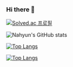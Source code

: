 ### Hi there 👋

<!--
**Nahyun-K/Nahyun-K** is a ✨ _special_ ✨ repository because its `README.md` (this file) appears on your GitHub profile.

Here are some ideas to get you started:

- 🔭 I’m currently working on ...
- 🌱 I’m currently learning ...
- 👯 I’m looking to collaborate on ...
- 🤔 I’m looking for help with ...
- 💬 Ask me about ...
- 📫 How to reach me: ...
- 😄 Pronouns: ...
- ⚡ Fun fact: ...
-->


[![Solved.ac
프로필](http://mazassumnida.wtf/api/generate_badge?boj=knh990313)](https://solved.ac/{handle})


![Nahyun's GitHub stats](https://github-readme-stats.vercel.app/api?username=Nahyun-K&show_icons=true&theme=radical)


[![Top Langs](https://github-readme-stats.vercel.app/api/top-langs/?username=Nahyun-K)](https://github.com/Nahyun-K/Nahyun-K/github-readme-stats)


[![Top Langs](https://github-readme-stats.vercel.app/api/top-langs/?username=Nahyun-K&hide=JupyterNotebook)](https://github.com/anuraghazra/github-readme-stats)
